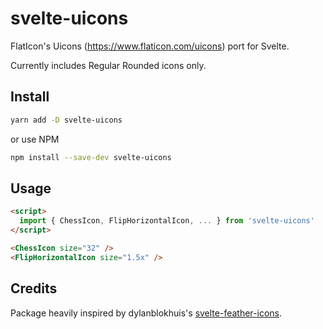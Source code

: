 # svelte-uicons

FlatIcon's Uicons (https://www.flaticon.com/uicons) port for Svelte. 

Currently includes Regular Rounded icons only.

## Install

```bash
yarn add -D svelte-uicons
```

or use NPM

```bash
npm install --save-dev svelte-uicons
```

## Usage

```html
<script>
  import { ChessIcon, FlipHorizontalIcon, ... } from 'svelte-uicons'
</script>

<ChessIcon size="32" />
<FlipHorizontalIcon size="1.5x" />
```

## Credits
Package heavily inspired by dylanblokhuis's [svelte-feather-icons](https://github.com/dylanblokhuis/svelte-feather-icons).